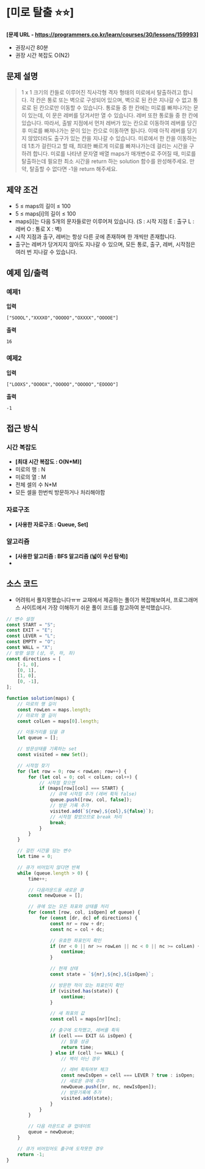 # [미로 탈출 ⭐⭐]

**[문제 URL - https://programmers.co.kr/learn/courses/30/lessons/159993]**

-   권장시간 80분
-   권장 시간 복잡도 O(N2)

## 문제 설명

> 1 x 1 크기의 칸들로 이루어진 직사각형 격자 형태의 미로에서 탈출하려고 합니다. 각 칸은 통로 또는 벽으로 구성되어 있으며, 벽으로 된 칸은 지나갈 수 없고 통로로 된 칸으로만 이동할 수 있습니다. 통로들 중 한 칸에는 미로를 빠져나가는 문이 있는데, 이 문은 레버를 당겨서만 열 수 있습니다. 레버 또한 통로들 중 한 칸에 있습니다. 따라서, 출발 지점에서 먼저 레버가 있는 칸으로 이동하여 레버를 당긴 후 미로를 빠져나가는 문이 있는 칸으로 이동하면 됩니다. 이때 아직 레버를 당기지 않았더라도 출구가 있는 칸을 지나갈 수 있습니다. 미로에서 한 칸을 이동하는데 1초가 걸린다고 할 때, 최대한 빠르게 미로를 빠져나가는데 걸리는 시간을 구하려 합니다.
> 미로를 나타낸 문자열 배열 maps가 매개변수로 주어질 때, 미로를 탈출하는데 필요한 최소 시간을 return 하는 solution 함수를 완성해주세요. 만약, 탈출할 수 없다면 -1을 return 해주세요.

## 제약 조건

-   5 ≤ maps의 길이 ≤ 100
-   5 ≤ maps[i]의 길이 ≤ 100
-   maps[i]는 다음 5개의 문자들로만 이루어져 있습니다.
    (S : 시작 지점
    E : 출구
    L : 레버
    O : 통로
    X : 벽)
-   시작 지점과 출구, 레버는 항상 다른 곳에 존재하며 한 개씩만 존재합니다.
-   출구는 레버가 당겨지지 않아도 지나갈 수 있으며, 모든 통로, 출구, 레버, 시작점은 여러 번 지나갈 수 있습니다.

## 예제 입/출력

### 예제1

**입력**

`["SOOOL","XXXXO","OOOOO","OXXXX","OOOOE"]`

**출력**

`16`

### 예제2

**입력**

`["LOOXS","OOOOX","OOOOO","OOOOO","EOOOO"]`

**출력**

`-1`

## 접근 방식

### 시간 복잡도

-   **[최대 시간 복잡도 : O(N*M)]**
-   미로의 행 : N
-   미로의 열 : M
-   전체 셀의 수 N\*M
-   모든 셀을 한번씩 방문하거나 처리해야함

### 자료구조

-   **[사용한 자료구조 : Queue, Set]**

### 알고리즘

-   **[사용한 알고리즘 : BFS 알고리즘 (넓이 우선 탐색)]**
-

## 소스 코드

-   어려워서 풀지못했습니다ㅠㅠ 교재에서 제공하는 풀이가 복잡해보여서, 프로그래머스 사이트에서 가장 이해하기 쉬운 풀이 코드를 참고하여 분석했습니다.

```javascript
// 변수 설정
const START = "S";
const EXIT = "E";
const LEVER = "L";
const EMPTY = "O";
const WALL = "X";
// 방향 설정 (상, 우, 하, 좌)
const directions = [
    [-1, 0],
    [0, 1],
    [1, 0],
    [0, -1],
];

function solution(maps) {
    // 미로의 행 길이
    const rowLen = maps.length;
    // 미로의 열 길이
    const colLen = maps[0].length;

    // 이동거리를 담을 큐
    let queue = [];

    // 방문상태를 기록하는 set
    const visited = new Set();

    // 시작점 찾기
    for (let row = 0; row < rowLen; row++) {
        for (let col = 0; col < colLen; col++) {
            // 시작점 찾으면
            if (maps[row][col] === START) {
                // 큐에 시작점 추가 (레버 획득 false)
                queue.push([row, col, false]);
                // 방문 기록 추가
                visited.add(`${row},${col},${false}`);
                // 시작점 찾았으므로 break 처리
                break;
            }
        }
    }

    // 걸린 시간을 담는 변수
    let time = 0;

    // 큐가 비어있지 않다면 반복
    while (queue.length > 0) {
        time++;

        // 다음라운드용 새로운 큐
        const newQueue = [];

        // 큐에 있는 모든 좌표와 상태를 처리
        for (const [row, col, isOpen] of queue) {
            for (const [dr, dc] of directions) {
                const nr = row + dr;
                const nc = col + dc;

                // 유효한 좌표인지 확인
                if (nr < 0 || nr >= rowLen || nc < 0 || nc >= colLen) {
                    continue;
                }

                // 현재 상태
                const state = `${nr},${nc},${isOpen}`;

                // 방문한 적이 있는 좌표인지 확인
                if (visited.has(state)) {
                    continue;
                }

                // 새 좌표의 값
                const cell = maps[nr][nc];

                // 출구에 도착했고, 레버를 획득
                if (cell === EXIT && isOpen) {
                    // 탈출 성공
                    return time;
                } else if (cell !== WALL) {
                    // 벽이 아닌 경우

                    // 레버 획득여부 체크
                    const newIsOpen = cell === LEVER ? true : isOpen;
                    // 새로운 큐에 추가
                    newQueue.push([nr, nc, newIsOpen]);
                    // 방문기록에 추가
                    visited.add(state);
                }
            }
        }

        // 다음 라운드로 큐 업데이트
        queue = newQueue;
    }

    // 큐가 비어있어도 출구에 도착못한 경우
    return -1;
}
```
